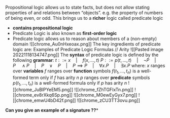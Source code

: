 Propositional logic allows us to state facts, but does not allow stating properties of and relations between “objects”. e.g. the property of numbers of being even, or odd.
This brings us to a **richer** logic called predicate logic 
- **contains propositional logic** 
- Predicate Logic is also known as **first-order logic** 
- Predicate logic allows us to reason about members of a (non-empty) domain
![[chrome_Au0nHxeoax.png]]
The key ingredients of predicate logic are:                  Examples of Predicate Logic Formulas // Arity
![[Pasted image 20221118134747.png]]
The **syntax** of predicate logic is defined by the following **grammar**:
$t::= x \quad | \quad f(x, ...,t)$
$P ::= p(t,...,t)\quad |\quad \neg P \quad | \quad P\quad \land P \quad |\quad P \quad \lor \quad P \quad | \quad P  \implies P \quad | \quad \forall x.P \quad | \quad \exists x .P$
where:
	$x$ ranges over **variables**
	$f$ ranges over **function** symbols
	$f(t_1, ...,t_n)$ is a well-formed term only if $f$ has arity $n$
	$p$ ranges over **predicate** symbols
	$p(t_1,...,t_n)$ is a well-formed formula only if $p$ has arity $n$
![[chrome_JuBlPYeEM5.png]]
![[chrome_fZhTGFIxTn.png]]
![[chrome_ev8rXkq6Sp.png]]
   ![[chrome_M0ewEyGyx7.png]]
   ![[chrome_emwU4bD42f.png]]
![[chrome_zCU3TT3ovu.png]]


**Can you give an example of a signature ??***


